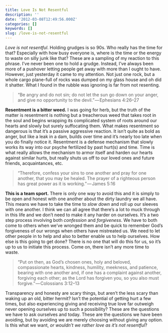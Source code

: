 ```yaml
---
title: Love Is Not Resentful
description: ''
date: '2012-03-08T12:49:56.000Z'
categories: []
keywords: []
slug: /love-is-not-resentful
---
```


_Love is not resentful_. Holding grudges is so 90s. Who really has the time for that? Especially with how busy everyone is, where is the time or the energy to waste on silly junk like that? These are a sampling of my reaction to this phrase. I’ve never been one to hold a grudge. Instead, I’ve always been more of a pushover letting people get away with more than I ought to have. However, just yesterday it came to my attention. Not just one rock, but a whole cargo plane-full of rocks was dumped on my glass house and oh did it shatter. What I found in the rubble was ignoring is far from not resenting.

> “Be angry and do not sin; do not let the sun go down on your anger, and give no opportunity to the devil.” — Ephesians 4:26–27

**Resentment is a bitter weed.** I was going for herb, but the truth of the matter is resentment is nothing but a treacherous weed that takes root in the soul and begins wrapping its complicated system of roots around our hearts and slowly but surely suffocating them. What makes resentment so dangerous is that it’s a passive aggressive reaction. It isn’t quite as bold as anger, but like a leak in a dam, builds over time and it’s nearly too late when you do finally notice it. Resentment is a defense mechanism that slowly works its way into our psyche fertilized by past hurt(s) and time. Time is what really allows the mechanism to armor itself and harden our hearts against similar hurts, but really shuts us off to our loved ones and future friends, acquaintances, etc.

> “Therefore, confess your sins to one another and pray for one another, that you may be healed. The prayer of a righteous person has great power as it is working.” — James 5:16

**This is a team sport.** There is only one way to avoid this and it is simply to be open and honest with one another about the dirty laundry we all have. This means we have to take the time to _slow down_ and roll up our sleeves with one another. I think we can all agree that there’s a lot to muck through in this life and we don’t need to make it any harder on ourselves. It’s a two step process involving both _confession_ and _forgiveness_. We have to both come to others when we’ve wronged them and be quick to remember God’s forgiveness of our wrongs when others have mistreated us. We need to let other people in to help and also to better enable us to help ourselves. How else is this going to get done? There is no one that will do this for us, so it’s up to us to initiate this process. Come on, there isn’t any more time to waste.

> “Put on then, as God’s chosen ones, holy and beloved, compassionate hearts, kindness, humility, meekness, and patience, bearing with one another and, if one has a complaint against another, forgiving each other; as the Lord has forgiven you, so you also must forgive.” — Colossians 3:12–13

Transparency and honesty are scary things, but aren’t the less scary than waking up an old, bitter hermit? Isn’t the potential of getting hurt a few times, but also experiencing giving and receiving true love far outweigh never opening ourselves up to such a possibility? These are the questions we have to ask ourselves and today. These are the questions we have been avoiding, but by avoiding we are merely choosing without giving any option. Is this what we want, _or wouldn’t we rather love as it’s not resentful_?